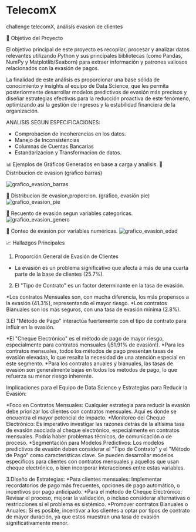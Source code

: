 # TelecomX
challenge telecomX, análisis evasion de clientes

📌 Objetivo del Proyecto


El objetivo principal de este proyecto es recopilar, procesar y analizar datos relevantes utilizando Python y sus principales bibliotecas (como Pandas, NumPy y Matplotlib/Seaborn) para extraer información y patrones valiosos relacionados con la evasión de pagos.

La finalidad de este análisis es proporcionar una base sólida de conocimiento y insights al equipo de Data Science, que les permita posteriormente desarrollar modelos predictivos de evasión más precisos y diseñar estrategias efectivas para la reducción proactiva de este fenómeno, optimizando así la gestión de ingresos y la estabilidad financiera de la organización.

ANALISIS SEGUN ESPECIFICACIONES:
- Comprobacion de incoherencias en los datos.
- Manejo de Inconsistencias
- Columnas de Cuentas Bancarias
- Estandarizacion y Transformacion de datos.

  
📊 Ejemplos de Gráficos Generados en base a carga y analisis.
📌 Distribucion de evasion (grafico barras)

![grafico_evasion_barras](https://github.com/user-attachments/assets/6c96848b-5688-428c-aeda-40f5b618de71)

📌 Distribucion de evasion,proporcion. (gráfico, evasión pie)
![grafico_evasion_pie](https://github.com/user-attachments/assets/9640abc6-1ee1-42ab-b02e-f8a3b4102b12)

📌 Recuento de evasión segun variables categoricas.
![grafico_evasion_genero](https://github.com/user-attachments/assets/e9507f68-4dec-4083-992e-9865c71c5aed)

📌 Conteo de evasión por variables numéricas.
![grafico_evasion_edad](https://github.com/user-attachments/assets/8dae7303-5f0e-49d1-aa15-e7ad78073609)


📈 Hallazgos Principales

1. Proporción General de Evasión de Clientes
   
* La evasión es un problema significativo que afecta a más de una cuarta parte de la base de clientes (25.7%).

2. El "Tipo de Contrato" es un factor determinante en la tasa de evasión.
   
*Los contratos Mensuales son, con mucha diferencia, los más propensos a la evasión (41.3%), representando el mayor riesgo.
*Los contratos Bianuales son los más seguros, con una tasa de evasión mínima (2.8%).

3.El "Método de Pago" interactúa fuertemente con el tipo de contrato para influir en la evasión.

*El "Cheque Electrónico" es el método de pago de mayor riesgo, especialmente para contratos mensuales (¡51.91% de evasión!).
*Para los contratos mensuales, todos los métodos de pago presentan tasas de evasión elevadas, lo que resalta la necesidad de una atención especial en este segmento.
*Para los contratos anuales y bianuales, las tasas de evasión son generalmente bajas en todos los métodos de pago, lo que refuerza su menor riesgo inherente.

Implicaciones para el Equipo de Data Science y Estrategias para Reducir la Evasión:

*Foco en Contratos Mensuales: Cualquier estrategia para reducir la evasión debe priorizar los clientes con contratos mensuales. Aquí es donde se encuentra el mayor potencial de impacto.
*Monitoreo del Cheque Electrónico: Es imperativo investigar las razones detrás de la altísima tasa de evasión asociada al cheque electrónico, especialmente en contratos mensuales. Podría haber problemas técnicos, de comunicación o de proceso.
*Segmentación para Modelos Predictivos: Los modelos predictivos de evasión deben considerar el "Tipo de Contrato" y el "Método de Pago" como características clave. Se pueden desarrollar modelos específicos para clientes con contratos mensuales y aquellos que usan cheque electrónico, o bien incorporar interacciones entre estas variables.

3.Diseño de Estrategias:
*Para clientes mensuales: Implementar recordatorios de pago más frecuentes, opciones de pago automático, o incentivos por pago anticipado.
*Para el método de Cheque Electrónico: Revisar el proceso, mejorar la validación, o incluso considerar alternativas o restricciones si el problema es sistémico.
*Promover contratos Bianuales o Anuales: Si es posible, incentivar a los clientes a optar por tipos de contrato de mayor duración, ya que estos muestran una tasa de evasión significativamente menor.

